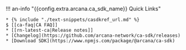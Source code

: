 !!! an-info "{{config.extra.arcana.ca_sdk_name}} Quick Links"

    * {% include "./text-snippets/casdkref_url.md" %}
    $ [[ca-faq|CA FAQ]]
    * [[rn-latest-ca|Release notes]]
    * [Changelog](https://github.com/arcana-network/ca-sdk/releases)
    * [Download SDK](https://www.npmjs.com/package/@arcana/ca-sdk)